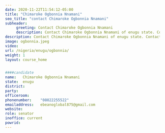 ```yaml
---
date: 2020-11-22T11:54:12-05:00
title: "Chimaroke Ogbonnia Nnamani"
seo_title: "contact Chimaroke Ogbonnia Nnamani"
subheader:
     greeting: Contact Chimaroke Ogbonnia Nnamani 
     description: Contact Chimaroke Ogbonnia Nnamani of enugu state. Contact information for Chimaroke Ogbonnia Nnamani includes email address, phone number, and mailing address.
description: Contact Chimaroke Ogbonnia Nnamani of enugu state. Contact information for Chimaroke Ogbonnia Nnamani includes email address, phone number, and mailing address.
image: ogbonnia.jpeg
video: 
url: /nigeria/enugu/ogbonnia/
weight: 1
layout: course_home


####candidate
name:	Chimaroke Ogbonnia Nnamani
state:	enugu
district: 
party:	
officeroom:	
phonenumber:	"08022255522"
emailaddress:	ebeanoglobal875@gmail.com
website:	
role: senator
inoffice: current
powrid: 
---
```



